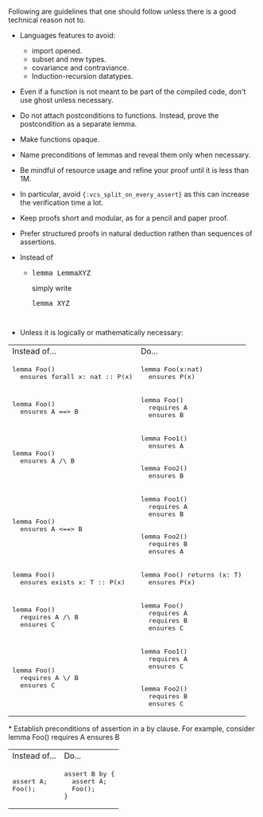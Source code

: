 Following are guidelines that one should follow unless there is a good technical reason not to.

* Languages features to avoid:
    * import opened.
    * subset and new types.
    * covariance and contraviance.
    * Induction-recursion datatypes.

* Even if a function is not meant to be part of the compiled code, don't use ghost unless necessary.
* Do not attach postconditions to functions. Instead, prove the postcondition as a separate lemma.
* Make functions opaque.
* Name preconditions of lemmas and reveal them only when necessary.
* Be mindful of resource usage and refine your proof until it is less than 1M.
* In particular, avoid `{:vcs_split_on_every_assert}` as this can increase the verification time a lot.
* Keep proofs short and modular, as for a pencil and paper proof.
* Prefer structured proofs in natural deduction rathen than sequences of assertions.
* Instead of
    * <pre>lemma LemmaXYZ</pre> simply write <pre>lemma XYZ<pre>
* Unless it is logically or mathematically necessary:
<table>
   <tr>
      <td> Instead of... </td> <td> Do... </td>
   </tr>
   <tr> </tr>
   <tr>
      <td>
<pre>
lemma Foo()
  ensures forall x: nat :: P(x)
</pre>
      </td>
      <td>
<pre>
lemma Foo(x:nat)
  ensures P(x)
</pre>
      </td>
   </tr>
   <tr> </tr>
   <tr>
      <td>
<pre>
lemma Foo()
  ensures A ==> B
</pre>
      </td>
      <td>
<pre>
lemma Foo()
  requires A
  ensures B
</pre>
      </td>
   </tr>
   <tr> </tr>
   <tr>
      <td>
<pre>
lemma Foo()
  ensures A /\ B
</pre>
      </td>
      <td>
<pre>
lemma Foo1()
  ensures A
<br>
lemma Foo2()
  ensures B
</pre>
      </td>
   </tr>
   <tr> </tr>
   <tr>
      <td>
<pre>
lemma Foo()
  ensures A <==> B
</pre>
      </td>
      <td>
<pre>
lemma Foo1()
  requires A
  ensures B
<br>
lemma Foo2()
  requires B
  ensures A
</pre>
      </td>
   </tr>
   <tr> </tr>
   <tr>
      <td>
<pre>
lemma Foo()
  ensures exists x: T :: P(x)
</pre>
      </td>
      <td>
<pre>
lemma Foo() returns (x: T)
  ensures P(x)
</pre>
      </td>
   </tr>
   <tr> </tr>
   <tr>
      <td>
<pre>
lemma Foo()
  requires A /\ B
  ensures C
</pre>
      </td>
      <td>
<pre>
lemma Foo()
  requires A
  requires B
  ensures C
</pre>
      </td>
   </tr>
   <tr> </tr>
   <tr>
      <td>
<pre>
lemma Foo()
  requires A \/ B
  ensures C
</pre>
      </td>
      <td>
<pre>
lemma Foo1()
  requires A
  ensures C
   <br>
lemma Foo2()
  requires B
  ensures C
</pre>
      </td>
   </tr>
</table>
* Establish preconditions of assertion in a by clause. For example, consider lemma Foo() requires A ensures B
<table>
   <tr>
      <td> Instead of... </td> <td> Do... </td>
   </tr>
   <tr> </tr>
   <tr>
      <td>
<pre>
assert A;
Foo();
</pre>
      </td>
      <td>
<pre>
assert B by {
  assert A;
  Foo();
}
</pre>
      </td>
   </tr>
</table>












